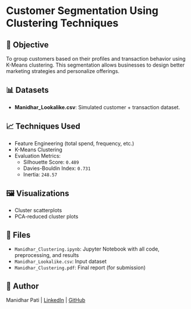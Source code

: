 # Customer Segmentation Using Clustering Techniques

## 📌 Objective
To group customers based on their profiles and transaction behavior using K-Means clustering. This segmentation allows businesses to design better marketing strategies and personalize offerings.

## 📊 Datasets
- **Manidhar_Lookalike.csv**: Simulated customer + transaction dataset.

## 📈 Techniques Used
- Feature Engineering (total spend, frequency, etc.)
- K-Means Clustering
- Evaluation Metrics:
  - Silhouette Score: `0.489`
  - Davies-Bouldin Index: `0.731`
  - Inertia: `248.57`

## 🖼️ Visualizations
- Cluster scatterplots
- PCA-reduced cluster plots

## 📁 Files
- `Manidhar_Clustering.ipynb`: Jupyter Notebook with all code, preprocessing, and results
- `Manidhar_Lookalike.csv`: Input dataset
- `Manidhar_Clustering.pdf`: Final report (for submission)

## 🚀 Author
Manidhar Pati | [LinkedIn](https://linkedin.com/in/yourprofile) | [GitHub](https://github.com/Manidhar8008)
